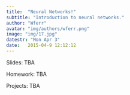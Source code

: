 ```yaml
---
title:  "Neural Networks!"
subtitle: "Introduction to neural networks."
author: "Wferr"
avatar: "img/authors/wferr.png"
image: "img/17.jpg"
datestr: "Mon Apr 3"
date:   2015-04-9 12:12:12
---
```


Slides: TBA

Homework: TBA

Projects: TBA
